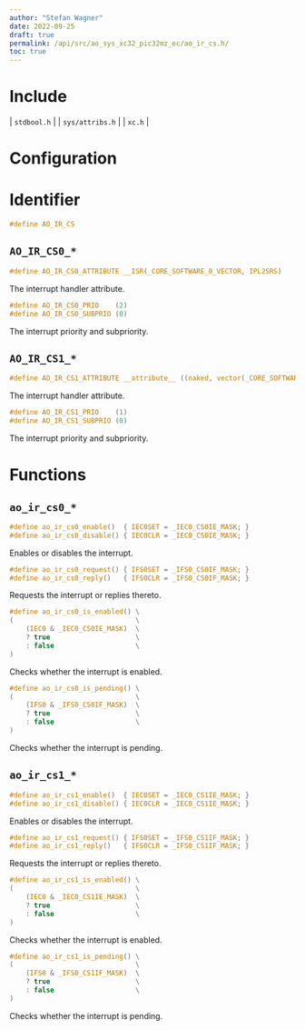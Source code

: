 ```yaml
---
author: "Stefan Wagner"
date: 2022-09-25
draft: true
permalink: /api/src/ao_sys_xc32_pic32mz_ec/ao_ir_cs.h/
toc: true
---
```


# Include

| `stdbool.h` |
| `sys/attribs.h` |
| `xc.h` |

# Configuration

# Identifier

```c
#define AO_IR_CS
```

## `AO_IR_CS0_*`

```c
#define AO_IR_CS0_ATTRIBUTE __ISR(_CORE_SOFTWARE_0_VECTOR, IPL2SRS)
```

The interrupt handler attribute.

```c
#define AO_IR_CS0_PRIO    (2)
#define AO_IR_CS0_SUBPRIO (0)
```

The interrupt priority and subpriority.

## `AO_IR_CS1_*`

```c
#define AO_IR_CS1_ATTRIBUTE __attribute__ ((naked, vector(_CORE_SOFTWARE_1_VECTOR)))
```

The interrupt handler attribute.

```c
#define AO_IR_CS1_PRIO    (1)
#define AO_IR_CS1_SUBPRIO (0)
```

The interrupt priority and subpriority.

# Functions

## `ao_ir_cs0_*`

```c
#define ao_ir_cs0_enable()  { IEC0SET = _IEC0_CS0IE_MASK; }
#define ao_ir_cs0_disable() { IEC0CLR = _IEC0_CS0IE_MASK; }
```

Enables or disables the interrupt.

```c
#define ao_ir_cs0_request() { IFS0SET = _IFS0_CS0IF_MASK; }
#define ao_ir_cs0_reply()   { IFS0CLR = _IFS0_CS0IF_MASK; }
```

Requests the interrupt or replies thereto.

```c
#define ao_ir_cs0_is_enabled() \
(                              \
    (IEC0 & _IEC0_CS0IE_MASK)  \
    ? true                     \
    : false                    \
)
```

Checks whether the interrupt is enabled.

```c
#define ao_ir_cs0_is_pending() \
(                              \
    (IFS0 & _IFS0_CS0IF_MASK)  \
    ? true                     \
    : false                    \
)
```

Checks whether the interrupt is pending.

## `ao_ir_cs1_*`

```c
#define ao_ir_cs1_enable()  { IEC0SET = _IEC0_CS1IE_MASK; }
#define ao_ir_cs1_disable() { IEC0CLR = _IEC0_CS1IE_MASK; }
```

Enables or disables the interrupt.

```c
#define ao_ir_cs1_request() { IFS0SET = _IFS0_CS1IF_MASK; }
#define ao_ir_cs1_reply()   { IFS0CLR = _IFS0_CS1IF_MASK; }
```

Requests the interrupt or replies thereto.

```c
#define ao_ir_cs1_is_enabled() \
(                              \
    (IEC0 & _IEC0_CS1IE_MASK)  \
    ? true                     \
    : false                    \
)
```

Checks whether the interrupt is enabled.

```c
#define ao_ir_cs1_is_pending() \
(                              \
    (IFS0 & _IFS0_CS1IF_MASK)  \
    ? true                     \
    : false                    \
)
```

Checks whether the interrupt is pending.

